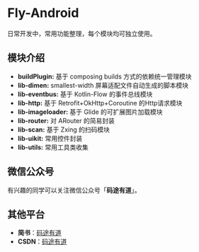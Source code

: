 # Fly-Android

日常开发中，常用功能整理，每个模块均可独立使用。

## 模块介绍
- **buildPlugin:** 基于 composing builds 方式的依赖统一管理模块
- **lib-dimen:** smallest-width 屏幕适配文件自动生成的脚本模块
- **lib-eventbus:** 基于 Kotlin-Flow 的事件总线模块
- **lib-http:** 基于 Retrofit+OkHttp+Coroutine 的Http请求模块
- **lib-imageloader:** 基于 Glide 的可扩展图片加载模块
- **lib-router:** 对 ARouter 的简易封装
- **lib-scan:** 基于 Zxing 的扫码模块
- **lib-uikit:** 常用控件封装
- **lib-utils:** 常用工具类收集

## 微信公众号
有兴趣的同学可以关注微信公众号「**码途有道**」。

## 其他平台
- **简书**：[码途有道](https://www.jianshu.com/u/fe3e28b3a55d)
- **CSDN**：[码途有道](https://blog.csdn.net/liyi1009365545?spm=1010.2135.3001.5343)



